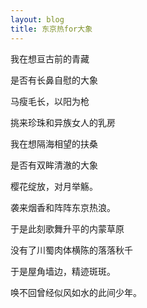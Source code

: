 ```yaml
---
layout: blog
title: 东京热for大象
---
```



我在想亘古前的青藏

是否有长鼻自慰的大象

马瘦毛长，以阳为枪

挑来珍珠和异族女人的乳房

 

我在想隔海相望的扶桑

是否有双眸清澈的大象

樱花绽放，对月举觞。

袭来烟香和阵阵东京热浪。

 

于是此刻歌舞升平的内蒙草原

没有了川蜀肉体横陈的落落秋千

于是屋角墙边，精迹斑斑。

唤不回曾经似风如水的此间少年。

